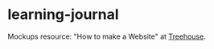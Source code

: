 # learning-journal

Mockups resource: "How to make a Website" at [Treehouse](http://teamtreehouse.com).